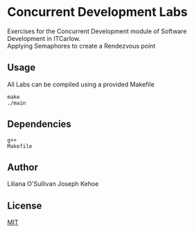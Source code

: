 # Concurrent Development Labs

Exercises for the Concurrent Development module of Software Development in ITCarlow.\
Applying Semaphores to create a Rendezvous point
## Usage
All Labs can be compiled using a provided Makefile

```
make
./main
```
## Dependencies

```
g++
Makefile
```

## Author
Liliana O'Sullivan
Joseph Kehoe

## License
[MIT](https://choosealicense.com/licenses/mit/)
